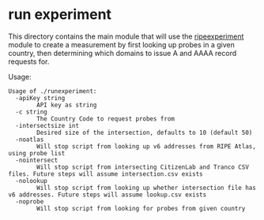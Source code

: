# run experiment
This directory contains the main module that will use the [ripeexperiment](../../ripeexperiment) module to create a measurement by first looking up probes in a given country, then determining which domains to issue A and AAAA record requests for.

Usage:
```
Usage of ./runexperiment:
  -apiKey string
        API key as string
  -c string
        The Country Code to request probes from
  -intersectsize int
        Desired size of the intersection, defaults to 10 (default 50)
  -noatlas
        Will stop script from looking up v6 addresses from RIPE Atlas, using probe list
  -nointersect
        Will stop script from intersecting CitizenLab and Tranco CSV files. Future steps will assume intersection.csv exists
  -nolookup
        Will stop script from looking up whether intersection file has v6 addresses. Future steps will assume lookup.csv exists
  -noprobe
        Will stop script from looking for probes from given country
```